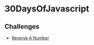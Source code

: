 # 30DaysOfJavascript

## Challenges

* [Reverse A Number](https://github.com/vipuljain08/30DaysOfJavascript/blob/master/challenges/ReverseANumber.js)

